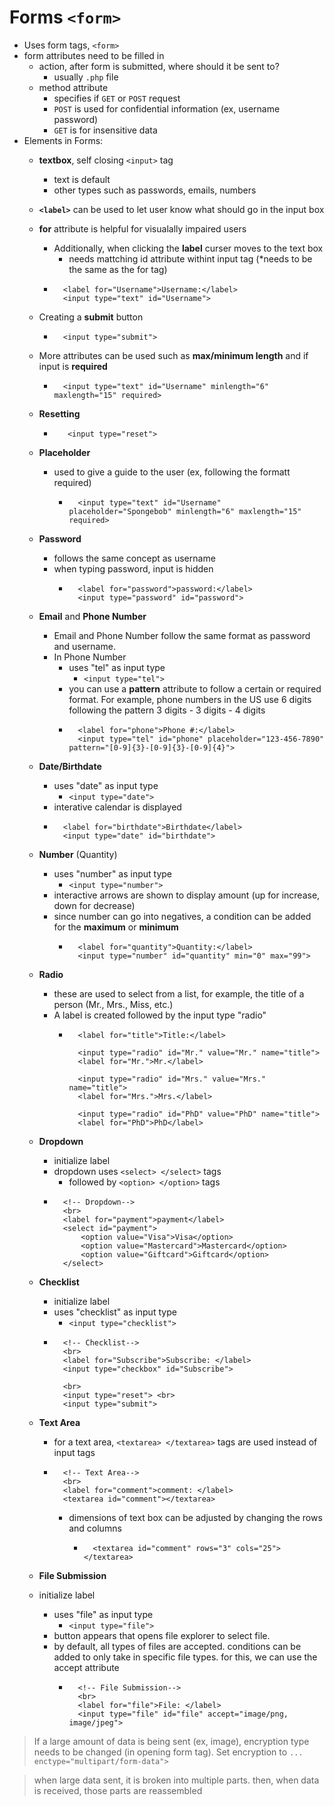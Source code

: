 # Forms `<form>`
- Uses form tags, `<form>`
- form attributes need to be filled in
    - action, after form is submitted, where should it be sent to?
        - usually `.php` file
    - method attribute
        - specifies if `GET` or `POST` request
        - `POST` is used for confidential information (ex, username password)
        - `GET` is for insensitive data
- Elements in Forms:
    - **textbox**, self closing `<input>` tag
        - text is default
        - other types such as passwords, emails, numbers
    - **`<label>`** can be used to let user know what should go in the input box
    - **for** attribute is helpful for visualally impaired users
        - Additionally, when clicking the **label** curser moves to the text box
            - needs mattching id attribute withint input tag (*needs to be the same as the for tag)
        - ```
            <label for="Username">Username:</label>
            <input type="text" id="Username">
            ```
    - Creating a **submit** button
        - ```
            <input type="submit">
            ```
    
    - More attributes can be used such as **max/minimum length** and if input is **required**
        - ```
            <input type="text" id="Username" minlength="6" maxlength="15" required>
    - **Resetting**
        - ```
             <input type="reset">
            ```
    - **Placeholder**
        - used to give a guide to the user (ex, following the formatt required)
            - ```
                <input type="text" id="Username" placeholder="Spongebob" minlength="6" maxlength="15" required>
                ```
    - **Password**
        - follows the same concept as username
        - when typing password, input is hidden
            - ```
                <label for="password">password:</label> 
                <input type="password" id="password">
                ```
    - **Email** and **Phone Number**
        - Email and Phone Number follow the same format as password and username.
        - In Phone Number
            - uses "tel" as input type
                - `<input type="tel">`
            - you can use a **pattern** attribute to follow a certain or required format. For example, phone numbers in the US use 6 digits following the pattern 3 digits - 3 digits - 4 digits
            - ```
                <label for="phone">Phone #:</label>
                <input type="tel" id="phone" placeholder="123-456-7890" pattern="[0-9]{3}-[0-9]{3}-[0-9]{4}">
                ```
    - **Date/Birthdate**
        - uses "date" as input type
            - `<input type="date">`
        - interative calendar is displayed
        - ```
            <label for="birthdate">Birthdate</label>
            <input type="date" id="birthdate">
            ```
    - **Number** (Quantity)
        - uses "number" as input type
            - `<input type="number">`
        - interactive arrows are shown to display amount (up for increase, down for decrease)
        - since number can go into negatives, a condition can be added for the **maximum** or **minimum** 
            - ```
                <label for="quantity">Quantity:</label>
                <input type="number" id="quantity" min="0" max="99">
                ```


    - **Radio**
        - these are used to select from a list, for example, the title of a person (Mr., Mrs., Miss, etc.)
        - A label is created followed by the input type "radio"
            - ```
                <label for="title">Title:</label>

                <input type="radio" id="Mr." value="Mr." name="title">
                <label for="Mr.">Mr.</label>

                <input type="radio" id="Mrs." value="Mrs." name="title">
                <label for="Mrs.">Mrs.</label>

                <input type="radio" id="PhD" value="PhD" name="title">
                <label for="PhD">PhD</label>
                ```


    - **Dropdown**
        - initialize label
        - dropdown uses `<select> </select>` tags
            - followed by `<option> </option>` tags 
        - ```
            <!-- Dropdown-->
            <br>
            <label for="payment">payment</label>
            <select id="payment">
                <option value="Visa">Visa</option>
                <option value="Mastercard">Mastercard</option>
                <option value="Giftcard">Giftcard</option>
            </select>
            ```


    - **Checklist**
        - initialize label
        - uses "checklist" as input type
            - `<input type="checklist">`
        - ```
            <!-- Checklist-->
            <br>
            <label for="Subscribe">Subscribe: </label>
            <input type="checkbox" id="Subscribe">

            <br>
            <input type="reset"> <br>
            <input type="submit">
            ```
        
    - **Text Area**
        - for a text area, `<textarea> </textarea>` tags are used instead of input tags
        - ```
            <!-- Text Area-->
            <br>
            <label for="comment">comment: </label>
            <textarea id="comment"></textarea>
            ```
            - dimensions of text box can be adjusted by changing the rows and columns
                - ```
                    <textarea id="comment" rows="3" cols="25"></textarea>
                    ```
    
    - **File Submission**
    - initialize label
        - uses "file" as input type
            - `<input type="file">`
        - button appears that opens file explorer to select file.
        - by default, all types of files are accepted. conditions can be added to only take in specific file types. for this, we can use the accept attribute
            - ```
                <!-- File Submission-->
                <br>
                <label for="file">File: </label>
                <input type="file" id="file" accept="image/png, image/jpeg">
                ```

> If a large amount of data is being sent (ex, image), encryption type needs to be changed (in opening form tag). Set encryption to `... enctype="multipart/form-data">`

> when large data sent, it is broken into multiple parts. then, when data is received, those parts are reassembled 